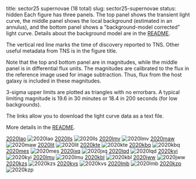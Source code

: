 title: sector25 supernovae (18 total)
slug: sector25-supernovae
status: hidden
  Each figure has three panels.  The top panel shows the transient light curve, the middle panel shows the local background (estimated in an annulus), and the bottom panel shows a "background-model corrected" light curve. Details about the background model are in the [README]({filename}../README/README.md). 
 
 The vertical red line marks the time of discovery reported to TNS. Other useful metadata from TNS is in the figure title.

 Note that the top and bottom panel are in magnitudes, while the middle panel is in differential flux units. The magnitudes are calibrated to the flux in the reference image used for image subtraction. Thus, flux from the host galaxy is included in these magnitudes. 

  3-sigma upper limits are plotted as triangles with no errorbars. A typical limiting magnitude is 19.6 in 30 minutes or 18.4 in 200 seconds (for low backgrounds).

The links allow you to download the light curve data as a text file. 

More details in the [README]({filename}../README/README.md).


[2020lao]({static}../..//light_curves/sector25/lc_2020lao_cleaned)
![2020lao]({static}../../images/sector25/lc_2020lao_cleaned.png)
[2020lls]({static}../..//light_curves/sector25/lc_2020lls_cleaned)
![2020lls]({static}../../images/sector25/lc_2020lls_cleaned.png)
[2020lmv]({static}../..//light_curves/sector25/lc_2020lmv_cleaned)
![2020lmv]({static}../../images/sector25/lc_2020lmv_cleaned.png)
[2020maw]({static}../..//light_curves/sector25/lc_2020maw_cleaned)
![2020maw]({static}../../images/sector25/lc_2020maw_cleaned.png)
[2020lit]({static}../..//light_curves/sector25/lc_2020lit_cleaned)
![2020lit]({static}../../images/sector25/lc_2020lit_cleaned.png)
[2020kte]({static}../..//light_curves/sector25/lc_2020kte_cleaned)
![2020kte]({static}../../images/sector25/lc_2020kte_cleaned.png)
[2020kbq]({static}../..//light_curves/sector25/lc_2020kbq_cleaned)
![2020kbq]({static}../../images/sector25/lc_2020kbq_cleaned.png)
[2020mes]({static}../..//light_curves/sector25/lc_2020mes_cleaned)
![2020mes]({static}../../images/sector25/lc_2020mes_cleaned.png)
[2020jxq]({static}../..//light_curves/sector25/lc_2020jxq_cleaned)
![2020jxq]({static}../../images/sector25/lc_2020jxq_cleaned.png)
[2020lqd]({static}../..//light_curves/sector25/lc_2020lqd_cleaned)
![2020lqd]({static}../../images/sector25/lc_2020lqd_cleaned.png)
[2020kyi]({static}../..//light_curves/sector25/lc_2020kyi_cleaned)
![2020kyi]({static}../../images/sector25/lc_2020kyi_cleaned.png)
[2020lmu]({static}../..//light_curves/sector25/lc_2020lmu_cleaned)
![2020lmu]({static}../../images/sector25/lc_2020lmu_cleaned.png)
[2020kbl]({static}../..//light_curves/sector25/lc_2020kbl_cleaned)
![2020kbl]({static}../../images/sector25/lc_2020kbl_cleaned.png)
[2020jww]({static}../..//light_curves/sector25/lc_2020jww_cleaned)
![2020jww]({static}../../images/sector25/lc_2020jww_cleaned.png)
[2020kzs]({static}../..//light_curves/sector25/lc_2020kzs_cleaned)
![2020kzs]({static}../../images/sector25/lc_2020kzs_cleaned.png)
[2020kvs]({static}../..//light_curves/sector25/lc_2020kvs_cleaned)
![2020kvs]({static}../../images/sector25/lc_2020kvs_cleaned.png)
[2020lmb]({static}../..//light_curves/sector25/lc_2020lmb_cleaned)
![2020lmb]({static}../../images/sector25/lc_2020lmb_cleaned.png)
[2020kzp]({static}../..//light_curves/sector25/lc_2020kzp_cleaned)
![2020kzp]({static}../../images/sector25/lc_2020kzp_cleaned.png)
